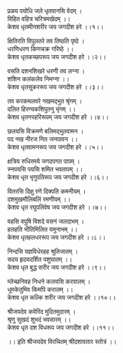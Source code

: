 प्रळय पयोधि जले धृतवानसि वेदम् ।\
विहित वहित्र चरित्रमखेदम् ।।\
केशव धृतमीनशरीर जय जगदीश हरे ।।१।।

क्षितिरति विपुलतरे तव तिष्ठति पृष्ठे ।\
धरणिधरण किणचक्र गरिष्ठे ।।\
केशव धृतकच्छपरूप जय जगदीश हरे ।।२।।

वसति दशनशिखरे धरणी तव लग्ना ।\
शशिन कलंकलेव निमग्ना ।।\
केशव धृतसूकररूप जय जगदीश हरे ।।३।।

तव करकमलवरे नखमद्भुत श्रृंगम् ।\
दलित हिरण्यकशिपुतनु भृंगम् ।।\
केशव धृतनरहरिरूपम् जय जगदीश हरे ।।४।।

छलयसि विक्रमणे बलिमद्भुतवामन ।\
पद नख नीरज नित जनपावन ।।\
केशव धृतवामनरूप जय जगदीश हरे ।।५।।

क्षत्रिय रुधिरमये जगदपगत पापम् ।\
स्नपयसि पयसि शमित भवतापम् ।।\
केशव धृत भृगुपतिरूप जय जगदीश हरे ।।६।।

वितरसि दिक्षु रणे दिक्पति कमनीयम् ।\
दशमुखमौलिबलिं रमणीयम् ।।\
केशव धृत रघुपतिवेष जय जगदीश हरे ।।७।।

वहसि वपुषि विशदे वसनं जलदाभम् ।\
हलहति भीतिमिलित यमुनाभम् ।।\
केशव धृतहलधररूप जय जगदीश हरे ।।८।।

निन्दसि यज्ञविधेरहह श्रुतिजातम् ।\
सदय हृदयदर्शित पशुघातम् ।।\
केशव धृत बुद्ध सरीर जय जगदीश हरे ।।९।।

म्लेच्छनिवह निधने कलयसि करवालम् ।\
धूमकेतुमिव किमपि करालम् ।।\
केशव धृत कल्कि शरीर जय जगदीश हरे ।।१०।।

श्रीजयदेव कवेरिद मुदितमुदारम् ।\
श्रृणु सुखदं शुभदं भवसारम् ।।\
केशव धृत दश विधरूप जय जगदीश हरे ।।११।।

।। इति श्रीजयदेव विरचितम् श्रीदशावतार स्तोत्रं ।।

